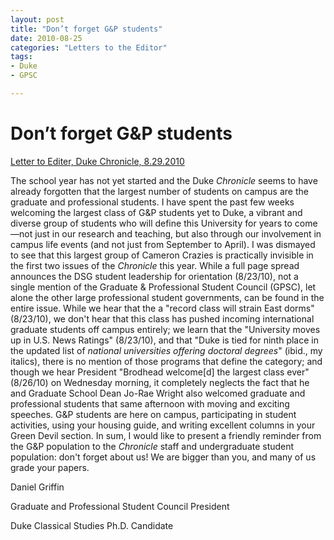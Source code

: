 ```yaml
---
layout: post
title: "Don’t forget G&P students"
date: 2010-08-25
categories: "Letters to the Editor"
tags:
- Duke
- GPSC

---
```


# Don’t forget G&P students

[Letter to Editer, Duke Chronicle, 8.29.2010][1]

The school year has not yet started and the Duke _Chronicle_ seems to have already forgotten that the largest number of students on campus are the graduate and professional students. I have spent the past few weeks welcoming the largest class of G&P students yet to Duke, a vibrant and diverse group of students who will define this University for years to come—not just in our research and teaching, but also through our involvement in campus life events (and not just from September to April). I was dismayed to see that this largest group of Cameron Crazies is practically invisible in the first two issues of the _Chronicle_ this year. While a full page spread announces the DSG student leadership for orientation (8/23/10), not a single mention of the Graduate & Professional Student Council (GPSC), let alone the other large professional student governments, can be found in the entire issue. While we hear that the a "record class will strain East dorms" (8/23/10), we don't hear that this class has pushed incoming international graduate students off campus entirely; we learn that the "University moves up in U.S. News Ratings" (8/23/10), and that "Duke is tied for ninth place in the updated list of _national universities offering doctoral degrees_" (ibid., my italics), there is no mention of those programs that define the category; and though we hear President "Brodhead welcome[d] the largest class ever" (8/26/10) on Wednesday morning, it completely neglects the fact that he and Graduate School Dean Jo-Rae Wright also welcomed graduate and professional students that same afternoon with moving and exciting speeches. G&P students are here on campus, participating in student activities, using your housing guide, and writing excellent columns in your Green Devil section. In sum, I would like to present a friendly reminder from the G&P population to the _Chronicle_ staff and undergraduate student population: don't forget about us! We are bigger than you, and many of us grade your papers.

Daniel Griffin

Graduate and Professional Student Council President

Duke Classical Studies Ph.D. Candidate

[1]: http://dukechronicle.com/article/dont-forget-gp-students
